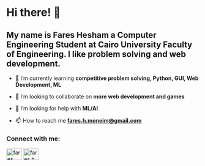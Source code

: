 # Hi there! :wave:
## My name is Fares Hesham a Computer Engineering Student at Cairo University Faculty of Engineering. I like problem solving and web development.

- 🌱 I’m currently learning **competitive problem solving, Python, GUI, Web Development, ML**

- 👯 I’m looking to collaborate on **more web development and games**

- 🤝 I’m looking for help with **ML/AI**

- 📫 How to reach me **fares.h.moneim@gmail.com**

<h3 align="left">Connect with me:</h3>
<p align="left">
<a href="https://www.linkedin.com/in/fares-hesham-abdelmoneim-032780219/" target="blank"><img align="center" src="https://raw.githubusercontent.com/rahuldkjain/github-profile-readme-generator/master/src/images/icons/Social/linked-in-alt.svg" alt="fares hesham abdelmoneim" height="30" width="40" /></a>
<a href="https://codeforces.com/profile/fares.h.moneim" target="blank"><img align="center" src="https://raw.githubusercontent.com/rahuldkjain/github-profile-readme-generator/master/src/images/icons/Social/codeforces.svg" alt="fares.h.moneim" height="30" width="40" /></a>
</p>


